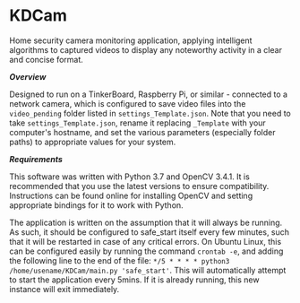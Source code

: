 # KDCam
Home security camera monitoring application, applying intelligent algorithms to captured videos to display any noteworthy activity in a clear and concise format.

***Overview***

Designed to run on a TinkerBoard, Raspberry Pi, or similar - connected to a network camera, which is configured to save video files into the `video_pending` folder listed in `settings_Template.json`.  Note that you need to take `settings_Template.json`, rename it replacing `_Template` with your computer's hostname, and set the various parameters (especially folder paths) to appropriate values for your system.

***Requirements***

This software was written with Python 3.7 and OpenCV 3.4.1.  It is recommended that you use the latest versions to ensure compatibility.  Instructions can be found online for installing OpenCV and setting appropriate bindings for it to work with Python.

The application is written on the assumption that it will always be running.  As such, it should be configured to safe_start itself every few minutes, such that it will be restarted in case of any critical errors.  On Ubuntu Linux, this can be configured easily by running the command `crontab -e`, and adding the following line to the end of the file: `*/5 * * * * python3 /home/usename/KDCam/main.py 'safe_start'`.  This will automatically attempt to start the application every 5mins.  If it is already running, this new instance will exit immediately.

